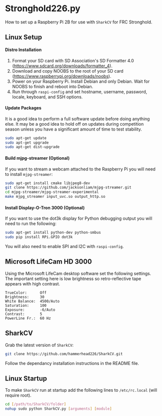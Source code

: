 # Stronghold226.py
How to set up a Raspberry Pi 2B for use with `SharkCV` for FRC Stronghold.

## Linux Setup

#### Distro Installation
1. Format your SD card with SD Association's SD Formatter 4.0 (https://www.sdcard.org/downloads/formatter_4).
2. Download and copy NOOBS to the root of your SD card (https://www.raspberrypi.org/downloads/noobs).
3. Power on your Raspberry Pi. Install Debian and only Debian. Wait for NOOBS to finish and reboot into Debian.
4. Run through `raspi-config` and set hostname, username, password, locale, keyboard, and SSH options.

#### Update Packages
It is a good idea to perform a full software update before doing anything else. It may be a good idea to hold off on updates during competition season unless you have a significant amount of time to test stability.
```bash
sudo apt-get update
sudo apt-get upgrade
sudo apt-get dist-upgrade
```

#### Build mjpg-streamer (Optional)
If you want to stream a webcam attached to the Raspberry Pi you will need to install `mjpg-streamer`:
```bash
sudo apt-get install cmake libjpeg8-dev
git clone https://github.com/jacksonliam/mjpg-streamer.git
cd mjpg-streamer/mjpg-streamer-experimental
make mjpg_streamer input_uvc.so output_http.so
```

#### Install Display-O-Tron 3000 (Optional)
If you want to use the dot3k display for Python debugging output you will need to run the following:
```bash
sudo apt-get install python-dev python-smbus
sudo pip install RPi.GPIO dot3k
```
You will also need to enable SPI and I2C with `raspi-config`.

## Microsoft LifeCam HD 3000
Using the Microsoft LifeCam desktop software set the following settings. The important setting here is low brightness so retro-reflective tape appears with high contrast.
```
TrueColor:      Off
Brightness:     30
White Balance:  4500/Auto
Saturation:     100
Exposure:       -6/Auto
Contrast:       5
PowerLine Fr.:  60 Hz
```

## SharkCV
Grab the latest version of `SharkCV`:
```bash
git clone https://github.com/hammerhead226/SharkCV.git
```
Follow the dependancy installation instructions in the README file.

## Linux Startup
To make `SharkCV` run at startup add the following lines to `/etc/rc.local` (will require root).
```bash
cd [/path/to/SharkCV/folder]
nohup sudo python SharkCV.py [arguments] [module]
```